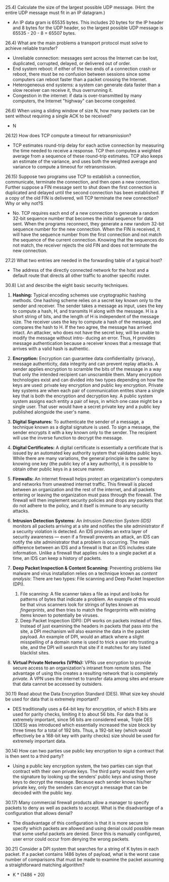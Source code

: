 25.4) Calculate the size of the largest possible UDP message. (Hint: the entire UDP message must fit in an IP datagram.)
- An IP data gram is 65535 bytes. This includes 20 bytes for the IP header and 8 bytes for the UDP header, so the largest possible UDP message is 65535 - 20 - 8 = 65507 bytes.

26.4) What are the main problems a transport protocol must solve to achieve reliable transfer?
- Unreliable connection: messages sent across the Internet can be lost, duplicated, corrupted, delayed, or delivered out of order.
- End system reboot: if either of the two ends of a connection crash or reboot, there must be no confusion between sessions since some computers can reboot faster than a packet crossing the Internet.
- Heterogeneous end systems: a system can generate data faster than a slow receiver can receive it, thus overrunning it.
- Congestion in the internet: if data is over-transmitted by many computers, the Internet "highway" can become congested.

26.6) When using a sliding window of size N, how many packets can be sent without requiring a single ACK to be received?
- N

26.12) How does TCP compute a timeout for retransmission?
- TCP estimates round-trip delay for each active connection by measuring the time needed to receive a response. TCP then computes a weighted average from a sequence of these round-trip estimates. TCP also keeps an estimate of the variance, and uses both the weighted average and variance to compute a timeout for retransmission.

26.15) Suppose two programs use TCP to establish a connection, communicate, terminate the connection, and then open a new connection. Further suppose a FIN message sent to shut down the first connection is duplicated and delayed until the second connection has been established. If a copy of the old FIN is delivered, will TCP terminate the new connection? Why or why not?S
- No. TCP requires each end of a new connection to generate a random 32-bit sequence number that becomes the initial sequence for data sent. When the programs reconnect, they generate a new random 32-bit sequence number for the new connection. When the FIN is received, it will have the sequence number from the first connection and not match the sequence of the current connection. Knowing that the sequences do not match, the receiver rejects the old FIN and does not terminate the new connection.

27.2) What two entries are needed in the forwarding table of a typical host?
- The address of the directly connected network for the host and a default route that directs all other traffic to another specific router.

30.8) List and describe the eight basic security techniques.
1. **Hashing:** Typical encoding schemes use cryptographic hashing methods. One hashing scheme relies on a secret key known only to the sender and receiver. The sender takes a message as input, uses the key to compute a hash, H, and transmits H along with the message. H is a short string of bits, and the length of H is independent of the message size. The receiver uses the key to compute a hash of the message, and compares the hash to H. If the two agree, the message has arrived intact. An attacker, who does not have the secret key, will be unable to modify the message without intro- ducing an error. Thus, H provides message authentication because a receiver knows that a message that arrives with a valid hash is authentic.

2. **Encryption:** Encryption can guarantee data confidentiality (privacy), message authenticity, data integrity and can prevent replay attacks. A sender applies encryption to scramble the bits of the message in a way that only the intended recipient can unscramble them. Many encryption technologies exist and can divided into two types depending on how the keys are used: private key encryption and public key encryption. Private key systems are when each pair of communication entites share a single key that is both the encryption and decryption key. A public system system assigns each entity a pair of keys, in which one case might be a single user. That user would have a secret private key and a public key published alongside the user's name. 

3. **Digital Signatures:** To authenticate the sender of a message, a technique known as a digital signature is used. To sign a message, the sender encrypts it with a key known only to the sender. The recipient will use the inverse function to decrypt the message.

4. **Digital Certificates:** A digital certificate is essentially a certificate that is issued by an automated key authority system that validates public keys. While there are many variations, the general principle is the same: by knowing one key (the public key of a key authority), it is possible to obtain other public keys in a secure manner.
5. **Firewalls:** An internet firewall helps protect an organization's computers and networks from unwatned internet traffic. This firewall is placed between an organization and the rest of the internet, and all packets entering or leaving the organization must pass through the firewall. The firewall will then implement security policies and drops any packets that do not adhere to the policy, and it itself is immune to any security attacks.
6. **Intrusion Detection Systems**: An *Intrusion Detection System (IDS)* monitors all packets arriving at a site and notifies the site administrator if a security violation is detected. An IDS provides an extra layer of security awareness — even if a firewall prevents an attack, an IDS can notify the site administrator that a problem is occurring. The main difference between an IDS and a firewall is that an IDS includes state information. Unlike a firewall that applies rules to a single packet at a time, an IDS can keep a history of packets.
7. **Deep Packet Inspection & Content Scanning**: Preventing problems like malware and virus installation relies on a technique known as *content analysis*: There are two types: File scanning and Deep Packet Inspection (DPI).
      1. File scanning: A file scanner takes a file as input and looks for patterns of bytes that indicate a problem. An example of this would be that virus scanners look for strings of bytes known as *fingerprints*, and then tries to match the fingerprints with existing items known to potentially be viruses.
      2. Deep Packet Inspection (DPI): DPI works on packets instead of files. Instead of just examining the headers in packets that pass into the site, a DPI mechanism will also examine the data in the packet payload. An example of DPI, would an attack where a slight misspelling of a domain name is used to trick a user into trusting a site, and the DPI will search that site if it matches for any listed blacklist sites.
8. **Virtual Private Networks (VPNs):** VPNs use encryption to provide secure access to an organization's intranet from remote sites. The advantage of using this creates a resulting network that is completely *private.* A VPN uses the internet to transfer data among sites and ensure that data cannot be accessed by outsiders. 

30.11) Read about the Data Encryption Standard (DES). What size key should be used for data that is extremely important?
- DES traditionally uses a 64-bit key for encryption, of which 8 bits are used for parity checks, limiting it to about 56 bits. For data that is extremely important, since 56 bits are considered weak, Triple DES (3DES) was introduced which essentially increased the size block by three times for a total of 192 bits. Thus, a 192-bit key (which would effectively be a 168-bit key with parity checks) size should be used for extremely important data.

30.14) How can two parties use public key encryption to sign a contract that is then sent to a third party?
- Using a public key encryption system, the two parties can sign that contract with their own private keys. The third party would then verify the signature by looking up the senders' public keys and using those keys to decrypt the message. Because each sender knows his/her private key, only the senders can encrypt a message that can be decoded with the public key.
  
30.17) Many commercial firewall products allow a manager to specify packets to deny as well as packets to accept. What is the disadvantage of a configuration that allows denial?
- The disadvantage of this configuration is that it is more secure to specify which packets are allowed and using denial could possible mean that some useful packets are denied. Since this is manually configured, user error could occur from denying the wrong packets.

30.21) Consider a DPI system that searches for a string of K bytes in each packet. If a packet contains 1486 bytes of payload, what is the worst case number of comparisons that must be made to examine the packet assuming a straightforward matching algorithm?
- K * (1486 + 20)